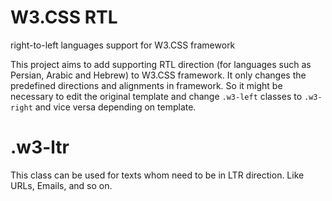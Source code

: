 W3.CSS RTL
=======
right-to-left languages support for W3.CSS framework

This project aims to add supporting RTL direction (for languages such as Persian, Arabic and Hebrew) to W3.CSS framework.
It only changes the predefined directions and alignments in framework. So it might be necessary to edit the original template and change `.w3-left` classes to `.w3-right` and vice versa depending on template.

.w3-ltr
=======
This class can be used for texts whom need to be in LTR direction. Like URLs, Emails, and so on.
